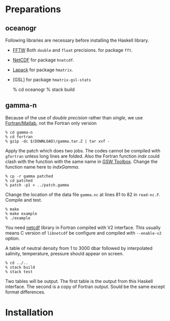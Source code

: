 # Preparations

## oceanogr

Following libraries are necessary before installing the Haskell library.

- [FFTW](http://www.fftw.org) Both `double` and `float` precisions. for package `fft`.
- [NetCDF](https://www.unidata.ucar.edu/software/netcdf/) for package `hnetcdf`.
- [Lapack](http://www.netlib.org/lapack/) for package `hmatrix`.
- [GSL] for package `hmatrix-gsl-stats`

    % cd oceanogr
    % stack build

## gamma-n

Because of the use of *double precision* rather than *single*, we use [Fortran/Matlab](http://www.teos-10.org/preteos10_software/neutral_density.html), not the Fortran only version

    % cd gamma-n
    % cd fortran
    % gzip -dc $(DOWNLOAD)/gamma.tar.Z | tar xvf -

Apply the patch which does two jobs.
The codes cannot be compiled with `gfortran` unless long lines are folded. Also the Fortran function *indx* could clash with the function with the same name in [GSW Toolbox](http://www.teos-10.org/software.htm). Change the function name here to *indxGamma*.

    % cp -r gamma patched
    % cd patched
    % patch -p1 < ../patch.gamma

Change the location of the data file `gamma.nc` at lines 81 to 82 in `read-nc.F`. Compile and test.

    % make
    % make example
    % ./example

You need [netcdf](https://www.unidata.ucar.edu/software/netcdf/) library in Fortran compiled with V2 interface. This usually means C version of `libnetcdf` be configure and compiled with `--enable-v2` option.

A table of neutral density from 1 to 3000 dbar followed by interpolated salinity, temperature, pressure should appear on screen.

    % cd ../..
    % stack build
    % stack test

Two tables will be output. The first table is the output from this Haskell interface. The second is a copy of Fortran output. Sould be the same except format differences.

# Installation
